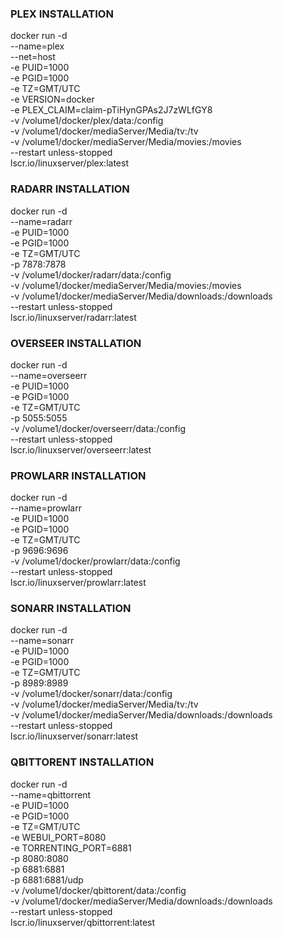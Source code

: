 
### PLEX INSTALLATION
docker run -d \
  --name=plex \
  --net=host \
  -e PUID=1000 \
  -e PGID=1000 \
  -e TZ=GMT/UTC \
  -e VERSION=docker \
  -e PLEX_CLAIM=claim-pTiHynGPAs2J7zWLfGY8 \
  -v /volume1/docker/plex/data:/config \
  -v /volume1/docker/mediaServer/Media/tv:/tv \
  -v /volume1/docker/mediaServer/Media/movies:/movies \
  --restart unless-stopped \
  lscr.io/linuxserver/plex:latest

### RADARR INSTALLATION
docker run -d \
  --name=radarr \
  -e PUID=1000 \
  -e PGID=1000 \
  -e TZ=GMT/UTC \
  -p 7878:7878 \
  -v /volume1/docker/radarr/data:/config \
  -v /volume1/docker/mediaServer/Media/movies:/movies \
  -v /volume1/docker/mediaServer/Media/downloads:/downloads \
  --restart unless-stopped \
  lscr.io/linuxserver/radarr:latest

### OVERSEER INSTALLATION
docker run -d \
  --name=overseerr \
  -e PUID=1000 \
  -e PGID=1000 \
  -e TZ=GMT/UTC \
  -p 5055:5055 \
  -v /volume1/docker/overseerr/data:/config \
  --restart unless-stopped \
  lscr.io/linuxserver/overseerr:latest

### PROWLARR INSTALLATION
docker run -d \
  --name=prowlarr \
  -e PUID=1000 \
  -e PGID=1000 \
  -e TZ=GMT/UTC \
  -p 9696:9696 \
  -v /volume1/docker/prowlarr/data:/config \
  --restart unless-stopped \
  lscr.io/linuxserver/prowlarr:latest


### SONARR INSTALLATION
docker run -d \
  --name=sonarr \
  -e PUID=1000 \
  -e PGID=1000 \
  -e TZ=GMT/UTC \
  -p 8989:8989 \
  -v /volume1/docker/sonarr/data:/config \
  -v /volume1/docker/mediaServer/Media/tv:/tv \
  -v /volume1/docker/mediaServer/Media/downloads:/downloads \
  --restart unless-stopped \
  lscr.io/linuxserver/sonarr:latest


### QBITTORENT INSTALLATION
docker run -d \
  --name=qbittorrent \
  -e PUID=1000 \
  -e PGID=1000 \
  -e TZ=GMT/UTC \
  -e WEBUI_PORT=8080 \
  -e TORRENTING_PORT=6881 \
  -p 8080:8080 \
  -p 6881:6881 \
  -p 6881:6881/udp \
  -v /volume1/docker/qbittorent/data:/config \
  -v /volume1/docker/mediaServer/Media/downloads:/downloads \
  --restart unless-stopped \
  lscr.io/linuxserver/qbittorrent:latest